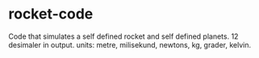 # rocket-code
Code that simulates a self defined rocket and self defined planets.
12 desimaler in output.
units: metre, milisekund, newtons, kg, grader, kelvin.

